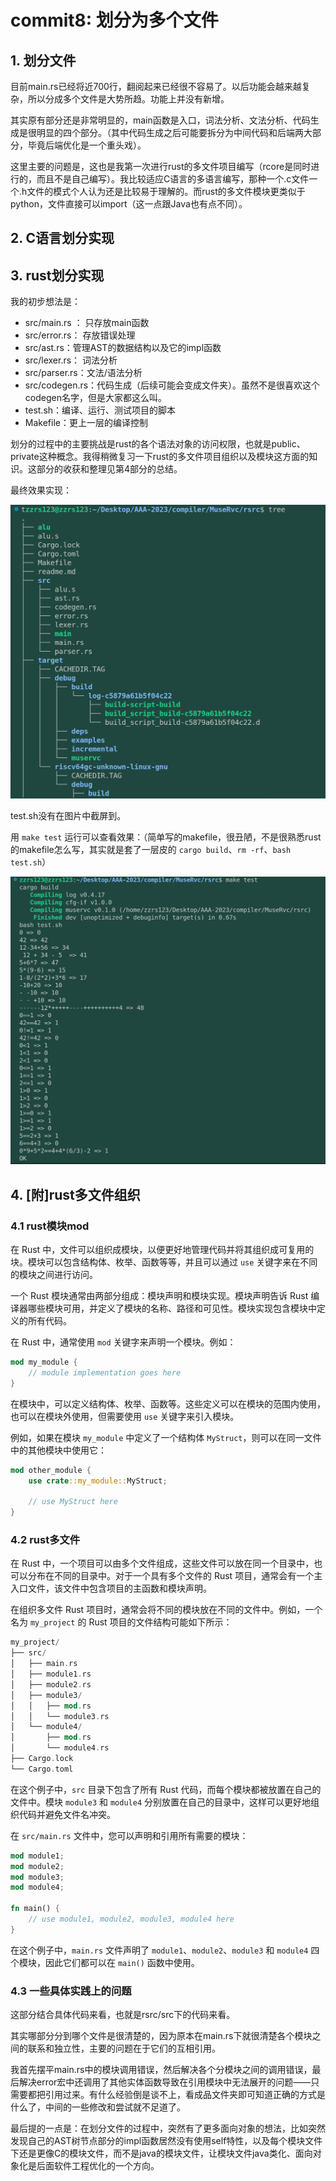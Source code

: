 # commit8: 划分为多个文件

## 1. 划分文件

目前main.rs已经将近700行，翻阅起来已经很不容易了。以后功能会越来越复杂，所以分成多个文件是大势所趋。功能上并没有新增。

其实原有部分还是非常明显的，main函数是入口，词法分析、文法分析、代码生成是很明显的四个部分。（其中代码生成之后可能要拆分为中间代码和后端两大部分，毕竟后端优化是一个重头戏）。

这里主要的问题是，这也是我第一次进行rust的多文件项目编写（rcore是同时进行的，而且不是自己编写）。我比较适应C语言的多语言编写，那种一个.c文件一个.h文件的模式个人认为还是比较易于理解的。而rust的多文件模块更类似于python，文件直接可以import（这一点跟Java也有点不同）。

## 2. C语言划分实现


## 3. rust划分实现

我的初步想法是：

* src/main.rs ： 只存放main函数
* src/error.rs： 存放错误处理
* src/ast.rs：管理AST的数据结构以及它的impl函数
* src/lexer.rs： 词法分析
* src/parser.rs：文法/语法分析
* src/codegen.rs：代码生成（后续可能会变成文件夹）。虽然不是很喜欢这个codegen名字，但是大家都这么叫。
* test.sh：编译、运行、测试项目的脚本
* Makefile：更上一层的编译控制

划分的过程中的主要挑战是rust的各个语法对象的访问权限，也就是public、private这种概念。我得稍微复习一下rust的多文件项目组织以及模块这方面的知识。这部分的收获和整理见第4部分的总结。

最终效果实现：

![2](pics/commit8-pic/result.png)

test.sh没有在图片中截屏到。

用 `make test` 运行可以查看效果：（简单写的makefile，很丑陋，不是很熟悉rust的makefile怎么写，其实就是套了一层皮的 `cargo build`、`rm -rf`、`bash test.sh`）

![1](pics/commit8-pic/result1.png)

## 4. [附]rust多文件组织

### 4.1 rust模块mod

在 Rust 中，文件可以组织成模块，以便更好地管理代码并将其组织成可复用的块。模块可以包含结构体、枚举、函数等等，并且可以通过 `use` 关键字来在不同的模块之间进行访问。

一个 Rust 模块通常由两部分组成：模块声明和模块实现。模块声明告诉 Rust 编译器哪些模块可用，并定义了模块的名称、路径和可见性。模块实现包含模块中定义的所有代码。

在 Rust 中，通常使用 `mod` 关键字来声明一个模块。例如：

```rust
mod my_module {
    // module implementation goes here
}
```

在模块中，可以定义结构体、枚举、函数等。这些定义可以在模块的范围内使用，也可以在模块外使用，但需要使用 `use` 关键字来引入模块。

例如，如果在模块 `my_module` 中定义了一个结构体 `MyStruct`，则可以在同一文件中的其他模块中使用它：

```rust
mod other_module {
    use crate::my_module::MyStruct;

    // use MyStruct here
}
```

### 4.2 rust多文件

在 Rust 中，一个项目可以由多个文件组成，这些文件可以放在同一个目录中，也可以分布在不同的目录中。对于一个具有多个文件的 Rust 项目，通常会有一个主入口文件，该文件中包含项目的主函数和模块声明。

在组织多文件 Rust 项目时，通常会将不同的模块放在不同的文件中。例如，一个名为 `my_project` 的 Rust 项目的文件结构可能如下所示：

```rust
my_project/
├── src/
│   ├── main.rs
│   ├── module1.rs
│   ├── module2.rs
│   ├── module3/
│   │   ├── mod.rs
│   │   └── module3.rs
│   └── module4/
│       ├── mod.rs
│       └── module4.rs
├── Cargo.lock
└── Cargo.toml
```

在这个例子中，`src` 目录下包含了所有 Rust 代码，而每个模块都被放置在自己的文件中。模块 `module3` 和 `module4` 分别放置在自己的目录中，这样可以更好地组织代码并避免文件名冲突。

在 `src/main.rs` 文件中，您可以声明和引用所有需要的模块：

```rust
mod module1;
mod module2;
mod module3;
mod module4;

fn main() {
    // use module1, module2, module3, module4 here
}
```

在这个例子中，`main.rs` 文件声明了 `module1`、`module2`、`module3` 和 `module4` 四个模块，因此它们都可以在 `main()` 函数中使用。

### 4.3 一些具体实践上的问题

这部分结合具体代码来看，也就是rsrc/src下的代码来看。

其实哪部分分到哪个文件是很清楚的，因为原本在main.rs下就很清楚各个模块之间的联系和独立性，主要的问题在于它们的互相引用。

我首先摆平main.rs中的模块调用错误，然后解决各个分模块之间的调用错误，最后解决error宏中还调用了其他实体函数导致在引用模块中无法展开的问题——只需要都把引用过来。有什么经验倒是谈不上，看成品文件夹即可知道正确的方式是什么了，中间的一些修改和尝试就不足道了。

最后提的一点是：在划分文件的过程中，突然有了更多面向对象的想法，比如突然发现自己的AST树节点部分的impl函数居然没有使用self特性，以及每个模块文件下还是更像C的模块文件，而不是java的模块文件，让模块文件java类化、面向对象化是后面软件工程优化的一个方向。
